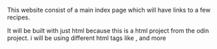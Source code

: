 This website consist of a main index page which will have links to a few recipes.

It will be built with just html because this is a html project from the odin project.
i will be using different html tags like <image>, <a> and more